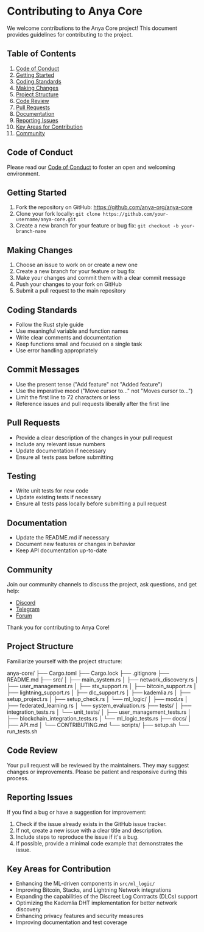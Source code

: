 # Contributing to Anya Core

We welcome contributions to the Anya Core project! This document provides guidelines for contributing to the project.

## Table of Contents

1. [Code of Conduct](#code-of-conduct)
2. [Getting Started](#getting-started)
3. [Coding Standards](#coding-standards)
4. [Making Changes](#making-changes)
5. [Project Structure](#project-structure)
6. [Code Review](#code-review)
7. [Pull Requests](#pull-requests)
8. [Documentation](#documentation)
9. [Reporting Issues](#reporting-issues)
10. [Key Areas for Contribution](#key-areas-for-contribution)
11. [Community](#community)

## Code of Conduct

Please read our [Code of Conduct](../../CODE_OF_CONDUCT.md) to foster an open and welcoming environment.

## Getting Started

1. Fork the repository on GitHub: <https://github.com/anya-org/anya-core>
2. Clone your fork locally: `git clone https://github.com/your-username/anya-core.git`
3. Create a new branch for your feature or bug fix: `git checkout -b your-branch-name`

## Making Changes

1. Choose an issue to work on or create a new one
2. Create a new branch for your feature or bug fix
3. Make your changes and commit them with a clear commit message
4. Push your changes to your fork on GitHub
5. Submit a pull request to the main repository

## Coding Standards

- Follow the Rust style guide
- Use meaningful variable and function names
- Write clear comments and documentation
- Keep functions small and focused on a single task
- Use error handling appropriately

## Commit Messages

- Use the present tense ("Add feature" not "Added feature")
- Use the imperative mood ("Move cursor to..." not "Moves cursor to...")
- Limit the first line to 72 characters or less
- Reference issues and pull requests liberally after the first line

## Pull Requests

- Provide a clear description of the changes in your pull request
- Include any relevant issue numbers
- Update documentation if necessary
- Ensure all tests pass before submitting

## Testing

- Write unit tests for new code
- Update existing tests if necessary
- Ensure all tests pass locally before submitting a pull request

## Documentation

- Update the README.md if necessary
- Document new features or changes in behavior
- Keep API documentation up-to-date

## Community

Join our community channels to discuss the project, ask questions, and get help:

- [Discord](https://discord.gg/anyacore)
- [Telegram](https://t.me/anyacore)
- [Forum](https://forum.anyacore.org)

Thank you for contributing to Anya Core!

## Project Structure

Familiarize yourself with the project structure:

anya-core/
├── Cargo.toml
├── Cargo.lock
├── .gitignore
├── README.md
├── src/
│   ├── main_system.rs
│   ├── network_discovery.rs
│   ├── user_management.rs
│   ├── stx_support.rs
│   ├── bitcoin_support.rs
│   ├── lightning_support.rs
│   ├── dlc_support.rs
│   ├── kademlia.rs
│   ├── setup_project.rs
│   ├── setup_check.rs
│   └── ml_logic/
│       ├── mod.rs
│       ├── federated_learning.rs
│       └── system_evaluation.rs
├── tests/
│   ├── integration_tests.rs
│   └── unit_tests/
│       ├── user_management_tests.rs
│       ├── blockchain_integration_tests.rs
│       └── ml_logic_tests.rs
├── docs/
│   ├── API.md
│   └── CONTRIBUTING.md
└── scripts/
    ├── setup.sh
    └── run_tests.sh

## Code Review

Your pull request will be reviewed by the maintainers. They may suggest changes or improvements. Please be patient and responsive during this process.

## Reporting Issues

If you find a bug or have a suggestion for improvement:

1. Check if the issue already exists in the GitHub issue tracker.
2. If not, create a new issue with a clear title and description.
3. Include steps to reproduce the issue if it's a bug.
4. If possible, provide a minimal code example that demonstrates the issue.

## Key Areas for Contribution

- Enhancing the ML-driven components in `src/ml_logic/`
- Improving Bitcoin, Stacks, and Lightning Network integrations
- Expanding the capabilities of the Discreet Log Contracts (DLCs) support
- Optimizing the Kademlia DHT implementation for better network discovery
- Enhancing privacy features and security measures
- Improving documentation and test coverage
